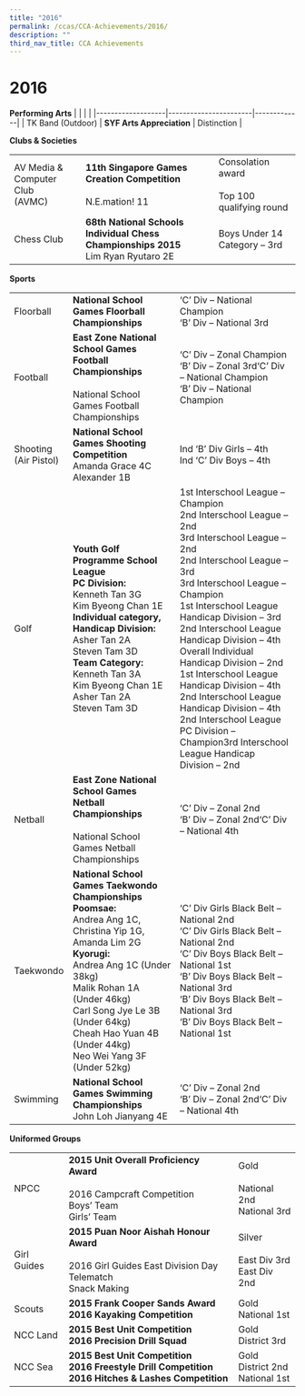 ```yaml
---
title: "2016"
permalink: /ccas/CCA-Achievements/2016/
description: ""
third_nav_title: CCA Achievements
---
```

# 2016
**Performing Arts**
|                   |                       |             |
|-------------------|-----------------------|-------------|
| TK Band (Outdoor) | **SYF Arts Appreciation** | Distinction |

**Clubs & Societies**

|              |            |                     |
|------------------------------------|----------------------------------------------------------------------------------|---------------------------------------------------|
| AV Media & Computer Club<br>(AVMC) | **11th Singapore Games Creation Competition**<br><br>N.E.mation! 11                  | Consolation award<br><br>Top 100 qualifying round |
| Chess Club                         | **68th National Schools Individual Chess Championships 2015**<br>Lim Ryan Ryutaro 2E | Boys Under 14 Category – 3rd                      |

**Sports**

|                          |             |                    |
|--------------------------|-------------|----------------------------------------------------------------------------------------------------------------------|
| Floorball                | **National School Games Floorball Championships**             | ‘C’ Div – National Champion<br>‘B’ Div – National 3rd        |
| Football                 | **East Zone National School Games Football Championships**<br><br>National School Games Football Championships                      | ‘C’ Div – Zonal Champion<br>‘B’ Div – Zonal 3rd‘C’ Div – National Champion<br>‘B’ Div – National Champion        |
| Shooting<br>(Air Pistol) | **National School Games Shooting Competition**<br>Amanda Grace 4C<br>Alexander 1B        | Ind ‘B’ Div Girls – 4th<br>Ind ‘C’ Div Boys – 4th              |
| Golf                     | **Youth Golf Programme School League<br>PC Division:**<br>Kenneth Tan 3G<br>Kim Byeong Chan 1E<br>**Individual category, Handicap Division:**<br>Asher Tan 2A<br>Steven Tam 3D<br>**Team Category:**<br>Kenneth Tan 3A<br>Kim Byeong Chan 1E<br>Asher Tan 2A<br>Steven Tam 3D                          | 1st Interschool League – Champion<br>2nd Interschool League – 2nd<br>3rd Interschool League – 2nd<br>2nd Interschool League – 3rd<br>3rd Interschool League – Champion<br>1st Interschool League Handicap Division – 3rd<br>2nd Interschool League Handicap Division – 4th<br>Overall Individual Handicap Division – 2nd<br>1st Interschool League Handicap Division – 4th<br>2nd Interschool League Handicap Division – 4th<br>2nd Interschool League PC Division – Champion3rd Interschool League Handicap Division – 2nd |
| Netball                  | **East Zone National School Games Netball Championships**<br><br>National School Games Netball Championships                                         | ‘C’ Div – Zonal 2nd<br>‘B’ Div – Zonal 2nd‘C’ Div – National 4th          |
| Taekwondo                | **National School Games Taekwondo Championships**<br>**Poomsae:**<br>Andrea Ang 1C, Christina Yip 1G, Amanda Lim 2G<br>**Kyorugi:**<br>Andrea Ang 1C (Under 38kg)<br>Malik Rohan 1A (Under 46kg)<br>Carl Song Jye Le 3B (Under 64kg)<br>Cheah Hao Yuan 4B (Under 44kg)<br>Neo Wei Yang 3F (Under 52kg) | ‘C’ Div Girls Black Belt – National 2nd<br>‘C’ Div Girls Black Belt – National 2nd<br>‘C’ Div Boys Black Belt – National 1st<br>‘B’ Div Boys Black Belt – National 3rd<br>‘B’ Div Boys Black Belt – National 3rd<br>‘B’ Div Boys Black Belt – National 1st                    |
| Swimming                 | **National School Games Swimming Championships**<br>John Loh Jianyang 4E              | ‘C’ Div – Zonal 2nd<br>‘B’ Div – Zonal 2nd‘C’ Div – National 4th                  |

**Uniformed Groups**

|             |                                                                                                           |                                            |
|-------------|-----------------------------------------------------------------------------------------------------------|--------------------------------------------|
| NPCC        | **2015 Unit Overall Proficiency Award**<br><br>2016 Campcraft Competition<br>Boys’ Team<br>Girls’ Team        | Gold<br><br>National 2nd<br>National 3rd   |
| Girl Guides | **2015 Puan Noor Aishah Honour Award**<br><br>2016 Girl Guides East Division Day<br>Telematch<br>Snack Making | Silver<br><br>East Div 3rd<br>East Div 2nd |
| Scouts      | **2015 Frank Cooper Sands Award**<br>**2016 Kayaking Competition**                                                | Gold<br>National 1st                       |
| NCC Land    | **2015 Best Unit Competition**<br>**2016 Precision Drill Squad**                                                  | Gold<br>District 3rd                       |
| NCC Sea     | **2015 Best Unit Competition**<br>**2016 Freestyle Drill Competition**<br>**2016 Hitches & Lashes Competition**       | Gold<br>District 2nd<br>National 1st       |